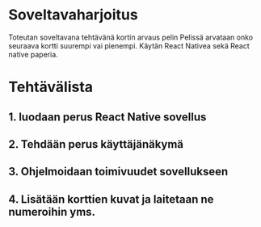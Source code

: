# Soveltavaharjoitus
Toteutan soveltavana tehtävänä kortin arvaus pelin
Pelissä arvataan onko seuraava kortti suurempi vai pienempi.
Käytän React Nativea sekä React native paperia.

# Tehtävälista
## 1. luodaan perus React Native sovellus
## 2. Tehdään perus käyttäjänäkymä
## 3. Ohjelmoidaan toimivuudet sovellukseen
## 4. Lisätään korttien kuvat ja laitetaan ne numeroihin yms.
